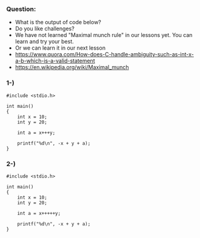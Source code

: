 ### Question:
+ What is the output of code below?
+ Do you like challenges?
+ We have not learned "Maximal munch rule" in our lessons yet. You can learn and try your best.
+ Or we can learn it in our next lesson
+ https://www.quora.com/How-does-C-handle-ambiguity-such-as-int-x-a-b-which-is-a-valid-statement
+ https://en.wikipedia.org/wiki/Maximal_munch

### 1-)

```
#include <stdio.h>

int main()
{
	int x = 10;
	int y = 20;

	int a = x+++y;

	printf("%d\n", -x + y + a);
}
```

### 2-)
```
#include <stdio.h>

int main()
{
	int x = 10;
	int y = 20;

	int a = x+++++y;

	printf("%d\n", -x + y + a);
}
```